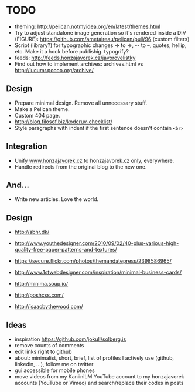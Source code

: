 # TODO

- theming: http://pelican.notmyidea.org/en/latest/themes.html
- Try to adjust standalone image generation so it's rendered inside a DIV (FIGURE): https://github.com/ametaireau/pelican/pull/96 (custom filters)
- Script (library?) for typographic changes -> to →, -- to –, quotes, hellip, etc. Make it a hook before publishig. typogrify?
- feeds: http://feeds.honzajavorek.cz/javorovelistky
- Find out how to implement archives: archives.html vs http://lucumr.pocoo.org/archive/

## Design
- Prepare minimal design. Remove all unnecessary stuff.
- Make a Pelican theme.
- Custom 404 page.
- http://blog.filosof.biz/koderuv-checklist/
- Style paragraphs with indent if the first sentence doesn't contain `<br>`

## Integration
- Unify www.honzajavorek.cz to honzajavorek.cz only, everywhere.
- Handle redirects from the original blog to the new one.

## And...
- Write new articles. Love the world.

## Design

- http://sbhr.dk/
- http://www.youthedesigner.com/2010/09/02/40-plus-various-high-quality-free-paper-patterns-and-textures/
- https://secure.flickr.com/photos/themandatepress/2398586965/
- http://www.1stwebdesigner.com/inspiration/minimal-business-cards/

- http://minima.soup.io/
- http://poshcss.com/
- http://isaacbythewood.com/

## Ideas

- inspiration https://github.com/jokull/solberg.is
- remove counts of comments
- edit links right to github
- about: minimalist, short, brief, list of profiles I actively use (github, linkedin, ...), follow me on twitter
- gui accessible for mobile phones
- move videos from my KaniiniLM YouTube account to my honzajavorek accounts (YouTube or Vimeo) and search/replace their codes in posts

[pandoc]: http://johnmacfarlane.net/pandoc/